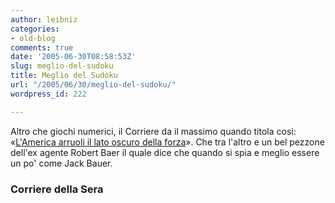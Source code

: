 ```yaml
---
author: leibniz
categories:
- old-blog
comments: true
date: '2005-06-30T08:58:53Z'
slug: meglio-del-sudoku
title: Meglio del Sudoku
url: "/2005/06/30/meglio-del-sudoku/"
wordpress_id: 222

---
```

Altro che giochi numerici, il Corriere da il massimo quando titola cosi: «[L'America arruoli il lato oscuro della forza](http://www.corriere.it/Primo_Piano/Documento/2005/06_Giugno/28/documento.shtml)».
Che tra l'altro e un bel pezzone dell'ex agente Robert Baer il quale
dice che quando si spia e meglio essere un po' come Jack Bauer.  



### Corriere della Sera
